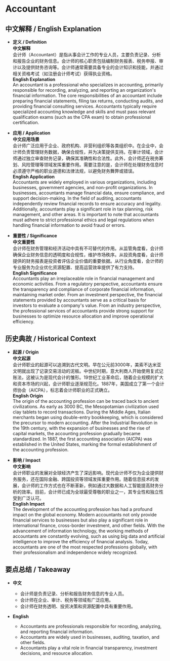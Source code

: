 # Accountant

## 中文解释 / English Explanation

* **定义 / Definition**  
  **中文解释**  
  会计师（Accountant）是指从事会计工作的专业人员，主要负责记录、分析和报告企业的财务信息。会计师的核心职责包括编制财务报表、税务申报、审计以及提供财务咨询等。会计师通常需要具备专业的会计知识和技能，并通过相关资格考试（如注册会计师考试）获得执业资格。  
  **English Explanation**  
  An accountant is a professional who specializes in accounting, primarily responsible for recording, analyzing, and reporting an organization's financial information. The core responsibilities of an accountant include preparing financial statements, filing tax returns, conducting audits, and providing financial consulting services. Accountants typically require specialized accounting knowledge and skills and must pass relevant qualification exams (such as the CPA exam) to obtain professional certification.

* **应用 / Application**  
  **中文应用场景**  
  会计师广泛应用于企业、政府机构、非营利组织等各类组织中。在企业中，会计师负责管理财务数据，确保合规性，并为决策提供支持。在审计领域，会计师通过独立审查财务记录，确保其准确性和合法性。此外，会计师还在税务筹划、风险管理等领域发挥重要作用。需要注意的是，会计师在处理财务信息时必须遵守严格的职业道德和法律法规，以避免财务舞弊或错误。  
  **English Application**  
  Accountants are widely employed in various organizations, including businesses, government agencies, and non-profit organizations. In businesses, accountants manage financial data, ensure compliance, and support decision-making. In the field of auditing, accountants independently review financial records to ensure accuracy and legality. Additionally, accountants play a significant role in tax planning, risk management, and other areas. It is important to note that accountants must adhere to strict professional ethics and legal regulations when handling financial information to avoid fraud or errors.

* **重要性 / Significance**  
  **中文重要性**  
  会计师在财务管理和经济活动中具有不可替代的作用。从监管角度看，会计师确保企业财务信息的透明度和合规性，维护市场秩序。从投资角度看，会计师提供的财务报表是投资者评估企业价值的重要依据。从行业角度看，会计师的专业服务为企业优化资源配置、提高运营效率提供了有力支持。  
  **English Significance**  
  Accountants play an irreplaceable role in financial management and economic activities. From a regulatory perspective, accountants ensure the transparency and compliance of corporate financial information, maintaining market order. From an investment perspective, the financial statements provided by accountants serve as a critical basis for investors to evaluate a company's value. From an industry perspective, the professional services of accountants provide strong support for businesses to optimize resource allocation and improve operational efficiency.

## 历史典故 / Historical Context

* **起源 / Origin**  
  **中文起源**  
  会计师职业的起源可以追溯到古代文明。早在公元前3000年，美索不达米亚文明就出现了记录交易活动的泥板。中世纪时期，意大利商人开始使用复式记账法，这被认为是现代会计的雏形。19世纪工业革命后，随着企业规模的扩大和资本市场的兴起，会计师职业逐渐规范化。1887年，美国成立了第一个会计师协会（AICPA），标志着会计师职业的正式确立。  
  **English Origin**  
  The origin of the accounting profession can be traced back to ancient civilizations. As early as 3000 BC, the Mesopotamian civilization used clay tablets to record transactions. During the Middle Ages, Italian merchants began using double-entry bookkeeping, which is considered the precursor to modern accounting. After the Industrial Revolution in the 19th century, with the expansion of businesses and the rise of capital markets, the accounting profession gradually became standardized. In 1887, the first accounting association (AICPA) was established in the United States, marking the formal establishment of the accounting profession.

* **影响 / Impact**  
  **中文影响**  
  会计师职业的发展对全球经济产生了深远影响。现代会计师不仅为企业提供财务服务，还在国际金融、跨国投资等领域发挥重要作用。随着信息技术的发展，会计师的工作方式也在不断革新，例如通过大数据和人工智能提高财务分析的效率。目前，会计师已成为全球最受尊敬的职业之一，其专业性和独立性受到广泛认可。  
  **English Impact**  
  The development of the accounting profession has had a profound impact on the global economy. Modern accountants not only provide financial services to businesses but also play a significant role in international finance, cross-border investment, and other fields. With the advancement of information technology, the working methods of accountants are constantly evolving, such as using big data and artificial intelligence to improve the efficiency of financial analysis. Today, accountants are one of the most respected professions globally, with their professionalism and independence widely recognized.

## 要点总结 / Takeaway

* **中文**  
  - 会计师是负责记录、分析和报告财务信息的专业人员。  
  - 会计师在企业、审计、税务等领域有广泛应用。  
  - 会计师在财务透明、投资决策和资源配置中具有重要作用。  

* **English**  
  - Accountants are professionals responsible for recording, analyzing, and reporting financial information.  
  - Accountants are widely used in businesses, auditing, taxation, and other fields.  
  - Accountants play a vital role in financial transparency, investment decisions, and resource allocation.